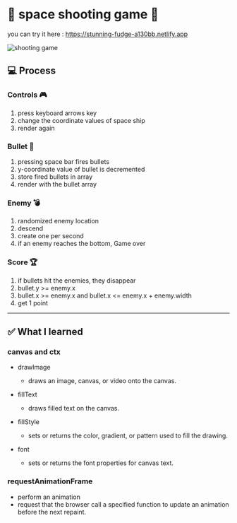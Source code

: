 # 🚀 space shooting game 🚀

you can try it here : https://stunning-fudge-a130bb.netlify.app

![shooting game](https://github.com/yuhyunjeong/shooting-game/assets/88241376/c749ef63-e482-47ea-ac66-7aa52f94173f)


## 💻 Process

### Controls 🎮

1. press keyboard arrows key
2. change the coordinate values of space ship
3. render again

### Bullet 🚀

1. pressing space bar fires bullets
2. y-coordinate value of bullet is decremented
3. store fired bullets in array
4. render with the bullet array

### Enemy 💣

1. randomized enemy location
2. descend
3. create one per second
4. if an enemy reaches the bottom, Game over

### Score 🏆

1. if bullets hit the enemies, they disappear
2. bullet.y >= enemy.x
3. bullet.x >= enemy.x and bullet.x <= enemy.x + enemy.width
4. get 1 point

<p>
<hr/>
<p>

## ✅ What I learned

### canvas and ctx

- drawImage

  - draws an image, canvas, or video onto the canvas.

- fillText

  - draws filled text on the canvas.

- fillStyle

  - sets or returns the color, gradient, or pattern used to fill the drawing.

- font

  - sets or returns the font properties for canvas text.

### requestAnimationFrame

- perform an animation
- request that the browser call a specified function 
to update an animation before the next repaint.

